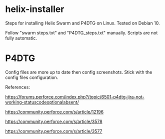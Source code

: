 # helix-installer

Steps for installing Helix Swarm and P4DTG on Linux.
Tested on Debian 10.

Follow "swarm steps.txt" and "P4DTG_steps.txt" manually. Scripts are not fully automatic.

# P4DTG

Config files are more up to date then config screenshots. Stick with the config files configuration.

References:

https://forums.perforce.com/index.php?/topic/6501-p4dtg-jira-not-working-statuscodeoptionalabsent/

https://community.perforce.com/s/article/12196

https://community.perforce.com/s/article/3578

https://community.perforce.com/s/article/3577
